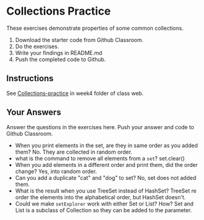 # Collections Practice

These exercises demonstrate properties of some common collections.

1. Download the starter code from Github Classroom.
2. Do the exercises.
3. Write your findings in README.md
4. Push the completed code to Github.

## Instructions

See [Collections-practice](https://skeoop.github.io/week4/Collections-practice) in week4 folder of class web.

## Your Answers

Answer the questions in the exercises here. Push your answer and code to Github Classroom.

* When you print elements in the set, are they in same order as you added them?
No. They are collected in random order.
* what is the command to remove all elements from a `set`?
set.clear()
* When you add elements in a different order and print them, did the order change?
Yes, into random order.
* Can you add a duplicate "cat" and "dog" to set?
No, set does not added them.
* What is the result when you use TreeSet instead of HashSet?
TreeSet re order the elements into the alphabetical order, but HashSet doesn't.
* Could we make `setExplorer` work with either Set or List?  How?
Set and List is a subclass of Collection so they can be added to the parameter.